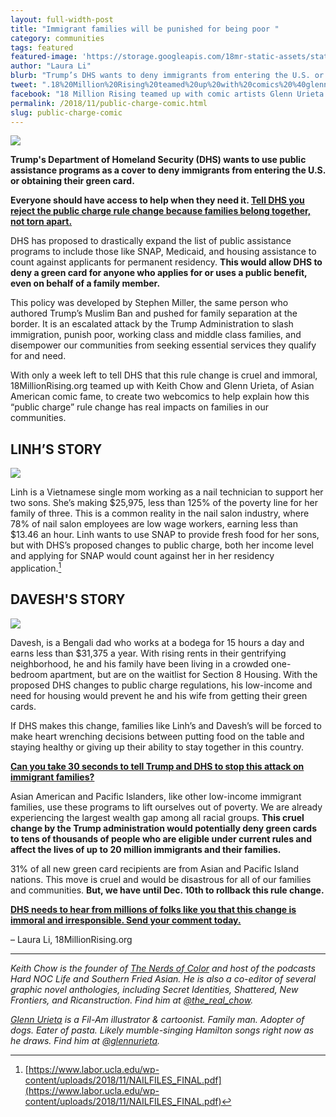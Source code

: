 ```yaml
---
layout: full-width-post
title: "Immigrant families will be punished for being poor "
category: communities
tags: featured
featured-image: 'https://storage.googleapis.com/18mr-static-assets/static/images/featured/2018-12-03-publicharge_salon_003.jpg'
author: "Laura Li"
blurb: "Trump’s DHS wants to deny immigrants from entering the U.S. or obtaining their green card. 18 Million Rising teamed up with comic artists Glenn Urieta and Keith Chow to fight Public Charge -- an attempt by the Trump administration to punish immigrant families who use programs like Medicaid and SNAP to survive. Speak out here!"
tweet: ".18%20Million%20Rising%20teamed%20up%20with%20comics%20%40glennurieta%20and%20%40the_real_chow%20to%20fight%20Public%20Charge%20--%20an%20attempt%20by%20the%20Trump%20administration%20to%20punish%20immigrant%20families%20who%20use%20programs%20like%20Medicaid%20and%20SNAP%20to%20survive.%20Speak%20out%20here%20%23NoToPublicCharge"
facebook: "18 Million Rising teamed up with comic artists Glenn Urieta and Keith Chow to fight Public Charge -- an attempt by the Trump administration to punish immigrant families who use programs like Medicaid and SNAP to survive. Speak out here:"
permalink: /2018/11/public-charge-comic.html
slug: public-charge-comic
---
```


<image src="https://storage.googleapis.com/18mr-static-assets/static/images/featured/2018-12-03-publicharge_salon_003.jpg"></image>

**Trump's Department of Homeland Security (DHS) wants to use public assistance programs as a cover to deny immigrants from entering the U.S. or obtaining their green card.** 

**Everyone should have access to help when they need it. [Tell DHS you reject the public charge rule change because families belong together, not torn apart.](http://Bit.ly/NoPublicCharge)**

DHS has proposed to drastically expand the list of public assistance programs to include those like SNAP, Medicaid, and housing assistance to count against applicants for permanent residency. **This would allow DHS to deny a green card for anyone who applies for or uses a public benefit, even on behalf of a family member.**

This policy was developed by Stephen Miller, the same person who authored Trump’s Muslim Ban and pushed for family separation at the border. It is an escalated attack by the Trump Administration to slash immigration, punish poor, working class and middle class families, and disempower our communities from seeking essential services they qualify for and need. 

With only a week left to tell DHS that this rule change is cruel and immoral, 18MillionRising.org teamed up with Keith Chow and Glenn Urieta, of Asian American comic fame, to create two webcomics to help explain how this “public charge” rule change has real impacts on families in our communities. 

## **LINH’S STORY**

<image src="https://storage.googleapis.com/18mr-static-assets/static/images/featured/18mr_salon_strip.jpg"></image>


Linh is a Vietnamese single mom working as a nail technician to support her two sons. She’s making $25,975, less than 125% of the poverty line for her family of three. This is a common reality in the nail salon industry, where 78% of nail salon employees are low wage workers, earning less than $13.46 an hour. Linh wants to use SNAP to provide fresh food for her sons, but with DHS’s proposed changes to public charge, both her income level and applying for SNAP would count against her in her residency application.[^1]

## **DAVESH'S STORY**

<image src="https://storage.googleapis.com/18mr-static-assets/static/images/featured/18mr_bodega_strip.jpg"></image>


Davesh, is a Bengali dad who works at a bodega for 15 hours a day and earns less than $31,375 a year. With rising rents in their gentrifying neighborhood, he and his family have been living in a crowded one-bedroom apartment, but are on the waitlist for Section 8 Housing. With the proposed DHS changes to public charge regulations, his low-income and need for housing would prevent he and his wife from getting their green cards. 

If DHS makes this change, families like Linh’s and Davesh’s will be forced to make heart wrenching decisions between putting food on the table and staying healthy or giving up their ability to stay together in this country. 

**[Can you take 30 seconds to tell Trump and DHS to stop this attack on immigrant families?](http://Bit.ly/NoPublicCharge)**

Asian American and Pacific Islanders, like other low-income immigrant families, use these programs to lift ourselves out of poverty. We are already experiencing the largest wealth gap among all racial groups. **This cruel change by the Trump administration would potentially deny green cards to tens of thousands of people who are eligible under current rules and affect the lives of up to 20 million immigrants and their families.**

31% of all new green card recipients are from Asian and Pacific Island nations. This move is cruel and would be disastrous for all of our families and communities. **But, we have until Dec. 10th to rollback this rule change.**

**[DHS needs to hear from millions of folks like you that this change is immoral and irresponsible. Send your comment today.](http://Bit.ly/NoPublicCharge)** 


– Laura Li, 18MillionRising.org

---  


<i>Keith Chow is the founder of [The Nerds of Color](https://thenerdsofcolor.org/) and host of the podcasts Hard NOC Life and Southern Fried Asian. He is also a co-editor of several graphic novel anthologies, including Secret Identities, Shattered, New Frontiers, and Ricanstruction. Find him at [@the_real_chow](https://twitter.com/the_real_chow/).</i>

<i>[Glenn Urieta](https://glennurieta.com/) is a Fil-Am illustrator & cartoonist. Family man. Adopter of dogs. Eater of pasta. Likely mumble-singing Hamilton songs right now as he draws. Find him at [@glennurieta](https://twitter.com/glennurieta).</i> 


[^1]: [https://www.labor.ucla.edu/wp-content/uploads/2018/11/NAILFILES_FINAL.pdf](https://www.labor.ucla.edu/wp-content/uploads/2018/11/NAILFILES_FINAL.pdf)

